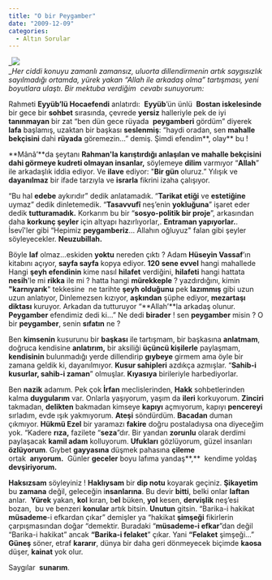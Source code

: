 ```yaml
---
title: "O bir Peygamber"
date: "2009-12-09"
categories: 
  - Altın Sorular
---
```


_![](../uploads/image/dua_.jpg)  
__Her ciddi konuyu zamanlı zamansız, uluorta dillendirmenin artık saygısızlık sayılmadığı ortamda, yürek yakan “Allah ile arkadaş olma” tartışması, yeni boyutlara ulaştı. Bir mektuba verdiğim  cevabı sunuyorum:_

Rahmeti **Eyyüb’lü Hocaefendi** anlatırdı:  **Eyyüb**’ün ünlü  **Bostan iskelesinde** bir gece bir **sohbet** sırasında, çevrede **yersiz** halleriyle pek de iyi **tanınmayan** bir zat “ben dün gece rüyada  **peygamberi** gördüm” diyerek **lafa** başlamış, uzaktan bir başkası **seslenmiş**: “haydi oradan, sen **mahalle bekçisini** dahi **rüyada** göremezin…” demiş. Şimdi efendim**, olay** bu ! 

**Mânâ’**da şeytanı **Rahman'**la karıştırdığı anlaşılan ve **mahalle bekçisini** dahi görmeye kudreti olmayan i**nsanlar,** söylemeye **dilim** varmıyor “**Allah**” ile arkadaşlık iddia ediyor. Ve **ilave** ediyor: "**Bir gün** oluruz.” Yılışık ve **dayanılmaz** bir ifade tarzıyla ve **israrla** fikrini izaha çalışıyor.

“Bu hal **edebe** aykırıdır” dedik anlatamadık. “**Tarikat etiği** ve **estetiğine** uymaz” dedik dinletemedik. “**Tasavvufî** neş’enin **yokluğuna**” işaret eder dedik **tutturamadık.** Korkarım bu bir “**sosyo-politik bir proje**”, arkasından daha **korkunç şeyler** için altyapı hazırlıyorlar,. **Entraman yapıyorlar.**. İsevî'ler gibi “Hepimiz **peygamberiz**… Allahın oğluyuz" falan gibi şeyler  söyleyecekler. **Neuzubillah.**

Böyle **laf** olmaz…eskiden **yoktu** nereden çıktı ? Adam **Hüseyin Vassaf**’ın kitabını açıyor, **sayfa sayfa** kopya ediyor. **120 sene evvel** hangi mahallede Hangi **şeyh efendinin** kime nasıl **hilafet** verdiğini, **hilafeti** hangi hattata **nesih**'le mi **rikka** ile mi ? hatta hangi **mürekkeple** ? yazdırdığını, kimin **"karnıyarık**" tekkesine  ne tarihte **şeyh olduğunu** pek **lazımmış** gibi uzun uzun anlatıyor, Dinlemezsen kızıyor, **aşkından** şüphe ediyor, **mezartaşı diktası** kuruyor. Arkadan da tutturuyor “**Allah’**la arkadaş olunur. **Peygamber** efendimiz dedi ki…” Ne dedi **birader** ! sen **peygamber** misin ? O bir **peygamber**, senin **sıfatın** ne ?

Ben **kimsenin** kusurunu bir **başkası** ile tartışmam, bir başkasına **anlatmam**, doğruca kendisine **anlatırım,** bir aksiliği **üçüncü kişilerle** paylaşmam, **kendisinin** bulunmadığı yerde dillendirip **gıybeye** girmem ama öyle bir zamana geldik ki, dayanılmıyor. **Kusur sahipleri** azdıkça azmışlar. “**Sahib-i kusurlar, sahib-i zaman**” olmuşlar. **Kıyasıya** birileriyle harbediyorlar.

Ben **nazik** adamım. Pek çok **İrfan** meclislerinden, **Hakk** sohbetlerinden kalma **duygularım** var. Onlarla yaşıyorum, yaşım da **ileri** korkuyorum. **Zinciri** takmadan, **delikten** bakmadan kimseye **kapıyı** açmıyorum, kapıyı **pencereyi** sırladım, evde ışık yakmıyorum. **Ateşi** söndürdüm. **Bacadan** duman çıkmıyor. **Hükmü Ezel** bir yaramazı **fakire** doğru postaladıysa ona diyeceğim yok. “Kadere **rıza,** fazilete “**seza**”dır. Bir yandan **zorunlu** olarak derdimi paylaşacak **kamil adam** kolluyorum. **Ufukları** gözlüyorum, güzel insanları **özlüyorum**. Gıybet **gayyasına** düşmek pahasına **çileme** ortak  **arıyorum.**  Günler **geceler** boyu lafıma yandaş**,**  kendime yoldaş **devşiriyorum.**

**Haksızsam** söyleyiniz ! **Haklıysam** bir **dip notu** koyarak geçiniz. **Şikayetim** bu **zamana** değil, geleceğin i**nsanlarına**. Bu devir **bitti**, belki onlar **laftan** anlar.  **Yürek** yakan, **kol** kıran, b**el** büken, **yol** kesen, **dervişlik** neş’esi bozan,  bu ve benzeri **konular** artık bitsin. **Unutun** gitsin. “Barika-i hakikat **müsademe**\-i efkardan çıkar” demişler ya “hakikat **şimşeği** fikirlerin çarpışmasından doğar “demektir. Buradaki “**müsademe-i efkar**”dan değil “Barika-i hakikat” ancak **“Barika-i felaket**” çıkar. Yani **“Felaket** şimşeği…” **Güneş** söner, etraf **kararır**, dünya bir daha geri dönmeyecek biçimde **kaosa** düşer, **kainat** yok olur.

Saygılar  **sunarım**.
